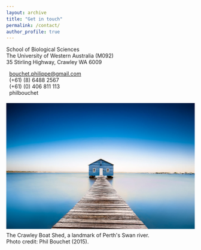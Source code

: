 ```yaml
---
layout: archive
title: "Get in touch"
permalink: /contact/
author_profile: true
---
```


<p class="address"><i class="far fa-building"></i> School of Biological Sciences<br>
The University of Western Australia (M092)<br>
35 Stirling Highway, Crawley WA 6009</p>


<p class="phoneemail"><i class="far fa-envelope-open"></i>&nbsp;&nbsp;<a href="mailto:bouchet.philippe@gmail.com">bouchet.philippe@gmail.com</a><br>
<i class="fas fa-phone"></i>&nbsp;&nbsp;(+61) (8) 6488 2567<br>
<i class="fas fa-mobile-alt"></i>&nbsp;&nbsp;(+61) (0) 406 811 113<br>
<i class="fab fa-skype"></i>&nbsp;&nbsp;philbouchet</p>

<img src='/images/PhilBouchetBoatHouse.jpg' vspace="5">
<figcaption>The Crawley Boat Shed, a landmark of Perth's Swan river. <br>Photo credit: Phil Bouchet (2015).</figcaption>
